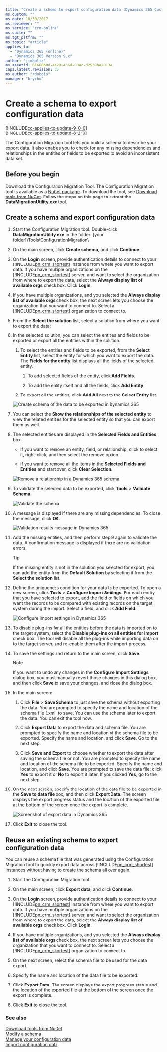 ```yaml
---
title: "Create a schema to export configuration data (Dynamics 365 Customer Engagement) | MicrosoftDocs"
ms.custom: ""
ms.date: 10/30/2017
ms.reviewer: ""
ms.service: "crm-online"
ms.suite: ""
ms.tgt_pltfrm: ""
ms.topic: "article"
applies_to: 
  - "Dynamics 365 (online)"
  - "Dynamics 365 Version 9.x"
author: "jimholtz"
ms.assetid: 61660b0d-4628-436d-804c-d2538be2813e
caps.latest.revision: 15
ms.author: "rdubois"
manager: "brycho"
---
```

# Create a schema to export configuration data

[!INCLUDE[cc-applies-to-update-9-0-0](../includes/cc_applies_to_update_9_0_0.md)]<br/>[!INCLUDE[cc-applies-to-update-8-2-0](../includes/cc_applies_to_update_8_2_0.md)]

The Configuration Migration tool lets you build a schema to describe your export data. It also enables you to check for any missing dependencies and relationships in the entities or fields to be exported to avoid an inconsistent data set.  
  
<a name="Prereq"></a>   

## Before you begin 

Download the Configuration Migration Tool. The Configuration Migration tool is available as a [NuGet package](https://www.nuget.org/packages/Microsoft.CrmSdk.XrmTooling.ConfigurationMigration.Wpf). To download the tool, see [Download tools from NuGet](../developer/download-tools-nuget.md). Follow the steps on this page to extract the **DataMigrationUtility.exe** tool. 
 
<a name="CreateandExport"></a>  

## Create a schema and export configuration data  
  
1. Start the Configuration Migration tool. Double-click **DataMigrationUtility.exe** in the folder: \[your folder]\Tools\ConfigurationMigration\  
  
2. On the main screen, click **Create schema**, and click **Continue**.  
  
3. On the **Login** screen, provide authentication details to connect to your [!INCLUDE[pn_crm_shortest](../includes/pn-crm-shortest.md)] instance from where you want to export data. If you have multiple organizations on the [!INCLUDE[pn_crm_shortest](../includes/pn-crm-shortest.md)] server, and want to select the organization from where to export the data, select the **Always display list of available orgs** check box. Click **Login**.  
  
4. If you have multiple organizations, and you selected the **Always display list of available orgs** check box, the next screen lets you choose the organization that you want to connect to. Select a [!INCLUDE[pn_crm_shortest](../includes/pn-crm-shortest.md)] organization to connect to.  
  
5. From the **Select the solution** list, select a solution from where you want to export the data:  
  
6. In the selected solution, you can select the entities and fields to be exported or export all the entities within the solution.  
  
   1.  To select the entities and fields to be exported, from the **Select Entity** list, select the entity for which you want to export the data. The **Fields for the entity** list displays all the fields of the selected entity.  
  
       1.  To add selected fields of the entity, click **Add Fields**.  
  
       2.  To add the entity itself and all the fields, click **Add Entity**.  
  
   2.  To export all the entities, click **Add All** next to the **Select Entity** list.  
  
   ![Create schema of the data to be exported in Dynamics 365](../admin/media/configure-migration-create-schema.PNG "Create schema of the data to be exported in Dynamics 365")  
  
7. You can select the **Show the relationships of the selected entity** to view the related entities for the selected entity so that you can export them as well.  
  
8. The selected entities are displayed in the **Selected Fields and Entities** box.  
  
   -   If you want to remove an entity, field, or relationship, click to select it, right-click, and then select the remove option.  
  
   -   If you want to remove all the items in the **Selected Fields and Entities** and start over, click **Clear Selection**.  
  
   ![Remove a relationship in a Dynamics 365 schema](../admin/media/config-migration-create-schema-2.png "Remove a relationship in a Dynamics 365 schema")  
  
9. To validate the selected data to be exported, click **Tools** > **Validate Schema**.  
  
   ![Validate the schema](../admin/media/config-migration-create-schema-7.png "Validate the schema")  
  
10. A message is displayed if there are any missing dependencies. To close the message, click **OK**.  
  
    ![Validation results message in Dynamics 365](../admin/media/config-migration-create-schema-3.PNG "Validation results message in Dynamics 365")  
  
11. Add the missing entities, and then perform step 9 again to validate the data. A confirmation message is displayed if there are no validation errors.  
  
    > [!TIP]
    >  If the missing entity is not in the solution you selected for export, you can add the entity from the **Default Solution** by selecting it from the **Select the solution** list.  
  
12. Define the uniqueness condition for your data to be exported. To open a new screen, click **Tools** > **Configure Import Settings**. For each entity that you have selected to export, add the field or fields on which you want the records to be compared with existing records on the target system during the import. Select a field, and click **Add Field**.  
  
    ![Configure import settings in Dynamics 365](../admin/media/config-migration-create-schema-4.PNG "Configure import settings in Dynamics 365")  
  
13. To disable plug-ins for all the entities before the data is imported on to the target system, select the **Disable plug-ins on all entities for import** check box. The tool will disable all the plug-ins while importing data on to the target server, and re-enable them after the import process.  
  
14. To save the settings and return to the main screen, click **Save**.  
  
    > [!NOTE]
    >  If you want to undo any changes in the **Configure Import Settings** dialog box, you must manually revert those changes in this dialog box, and then click **Save** to save your changes, and close the dialog box.  
  
15. In the main screen:  
  
    1.  Click **File** > **Save Schema** to just save the schema without exporting the data. You are prompted to specify the name and location of the schema file (.xml) to save. You can use the schema later to export the data. You can exit the tool now.  
  
    2.  Click **Export Data** to export the data and schema file. You are prompted to specify the name and location of the schema file to be exported. Specify the name and location, and click **Save**. Go to the next step.  
  
    3.  Click **Save and Export** to choose whether to export the data after saving the schema file or not. You are prompted to specify the name and location of the schema file to be exported. Specify the name and location, and click **Save**. You are prompted to save the data file: click **Yes** to export it or **No** to export it later. If you clicked **Yes**, go to the next step.  
  
16. On the next screen, specify the location of the data file to be exported in the **Save to data file** box, and then click **Export Data**. The screen displays the export progress status and the location of the exported file at the bottom of the screen once the export is complete.  
  
    ![Screenshot of export data in Dynamics 365](../admin/media/config-migration-create-schema-5.PNG "Screenshot of export data in Dynamics 365")  
  
17. Click **Exit** to close the tool.  
  
<a name="ReuseSchematoExportData"></a>   
## Reuse an existing schema to export configuration data  
 You can reuse a schema file that was generated using the Configuration Migration tool to quickly export data across [!INCLUDE[pn_crm_shortest](../includes/pn-crm-shortest.md)] instances without having to create the schema all over again.  
  
1. Start the Configuration Migration tool.  
  
2. On the main screen, click **Export data**, and click **Continue**.  
  
3. On the **Login** screen, provide authentication details to connect to your [!INCLUDE[pn_crm_shortest](../includes/pn-crm-shortest.md)] instance from where you want to export data. If you have multiple organizations on the [!INCLUDE[pn_crm_shortest](../includes/pn-crm-shortest.md)] server, and want to select the organization from where to export the data, select the **Always display list of available orgs** check box. Click **Login**.  
  
4. If you have multiple organizations, and you selected the **Always display list of available orgs** check box, the next screen lets you choose the organization that you want to connect to. Select a [!INCLUDE[pn_crm_shortest](../includes/pn-crm-shortest.md)] organization to connect to.  
  
5. On the next screen, select the schema file to be used for the data export.  
  
6. Specify the name and location of the data file to be exported.  
  
7. Click **Export Data**. The screen displays the export progress status and the location of the exported file at the bottom of the screen once the export is complete.  
  
8. Click **Exit** to close the tool.  

### See also 
 [Download tools from NuGet](../developer/download-tools-nuget.md) <br />
 [Modify a schema](modify-configuration-data-schema.md)   
 [Manage your configuration data](manage-configuration-data.md)   
 [Import configuration data](import-configuration-data.md)
